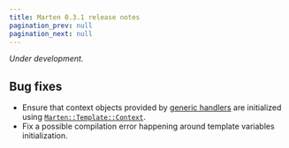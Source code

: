 ```yaml
---
title: Marten 0.3.1 release notes
pagination_prev: null
pagination_next: null
---
```


_Under development._

## Bug fixes

* Ensure that context objects provided by [generic handlers](../../handlers-and-http/generic-handlers) are initialized using [`Marten::Template::Context`](pathname:///api/0.3/Marten/Template/Context.html).
* Fix a possible compilation error happening around template variables initialization.
